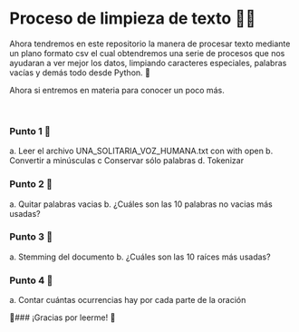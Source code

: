 # Proceso de limpieza de texto 🙋‍♀️

Ahora tendremos en este repositorio la manera de procesar texto mediante un plano formato csv el cual obtendremos una serie de procesos que nos ayudaran a ver mejor los datos, limpiando caracteres especiales, palabras vacías y demás todo desde Python. 🐍

Ahora si entremos en materia para conocer un poco más.

<br>

### Punto 1 🍉
a. Leer el archivo UNA_SOLITARIA_VOZ_HUMANA.txt con with open
b. Convertir a minúsculas
c Conservar sólo palabras
d. Tokenizar

### Punto 2 🍉
a. Quitar palabras vacias
b. ¿Cuáles son las 10 palabras no vacias más usadas?

### Punto 3 🍉
a. Stemming del documento
b. ¿Cuáles son las 10 raíces más usadas?

### Punto 4 🍉
a. Contar cuántas ocurrencias hay por cada parte de la oración




🦉###  ¡Gracias por leerme! 🦉
